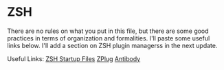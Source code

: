# ZSH

There are no rules on what you put in this file, but there are some good practices in terms of organization and formalities. I'll paste some useful links below. I'll add a section on ZSH plugin managerss in the next update.

Useful Links:
[ZSH Startup Files](http://zsh.sourceforge.net/Intro/intro_3.html)
[ZPlug](https://github.com/zplug/zplugs://github.com/zplug/zplug)
[Antibody](https://github.com/getantibody/antibody)
